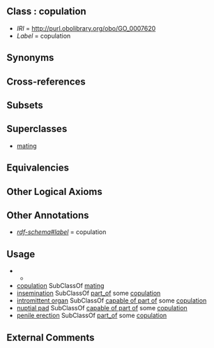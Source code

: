 
## Class : copulation

 * *IRI* = http://purl.obolibrary.org/obo/GO_0007620
 * *Label* = copulation

## Synonyms


## Cross-references


## Subsets


## Superclasses

 * [mating](../../GO/18/GO_0007618.md)

## Equivalencies


## Other Logical Axioms


## Other Annotations

 * *[rdf-schema#label](../../el/rdf-schema#label.md)* = copulation

## Usage

 * -
 * [copulation](../../GO/20/GO_0007620.md) SubClassOf [mating](../../GO/18/GO_0007618.md)
 * [insemination](../../GO/20/GO_0007320.md) SubClassOf [part_of](../../BFO/50/BFO_0000050.md) some [copulation](../../GO/20/GO_0007620.md)
 * [intromittent organ](../../UBERON/11/UBERON_0008811.md) SubClassOf [capable of part of](../../RO/16/RO_0002216.md) some [copulation](../../GO/20/GO_0007620.md)
 * [nuptial pad](../../UBERON/43/UBERON_0012243.md) SubClassOf [capable of part of](../../RO/16/RO_0002216.md) some [copulation](../../GO/20/GO_0007620.md)
 * [penile erection](../../GO/84/GO_0043084.md) SubClassOf [part_of](../../BFO/50/BFO_0000050.md) some [copulation](../../GO/20/GO_0007620.md)

## External Comments

